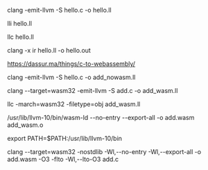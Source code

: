 clang -emit-llvm -S hello.c -o hello.ll

lli hello.ll

llc hello.ll

clang -x ir hello.ll -o hello.out

https://dassur.ma/things/c-to-webassembly/

clang -emit-llvm -S hello.c -o add_nowasm.ll

clang --target=wasm32 -emit-llvm -S add.c -o add_wasm.ll

llc -march=wasm32 -filetype=obj add_wasm.ll

/usr/lib/llvm-10/bin/wasm-ld --no-entry --export-all -o add.wasm add_wasm.o

export PATH=$PATH:/usr/lib/llvm-10/bin

clang --target=wasm32 -nostdlib -Wl,--no-entry -Wl,--export-all -o add.wasm -O3 -flto -Wl,--lto-O3 add.c
